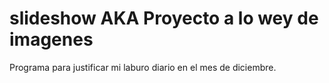 # slideshow AKA Proyecto a lo wey de imagenes 

Programa para justificar mi laburo diario en el mes de diciembre.


